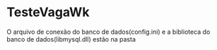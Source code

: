 # TesteVagaWk

O arquivo de conexão do banco de dados(config.ini) e a biblioteca do banco de dados(libmysql.dll) estão na pasta
